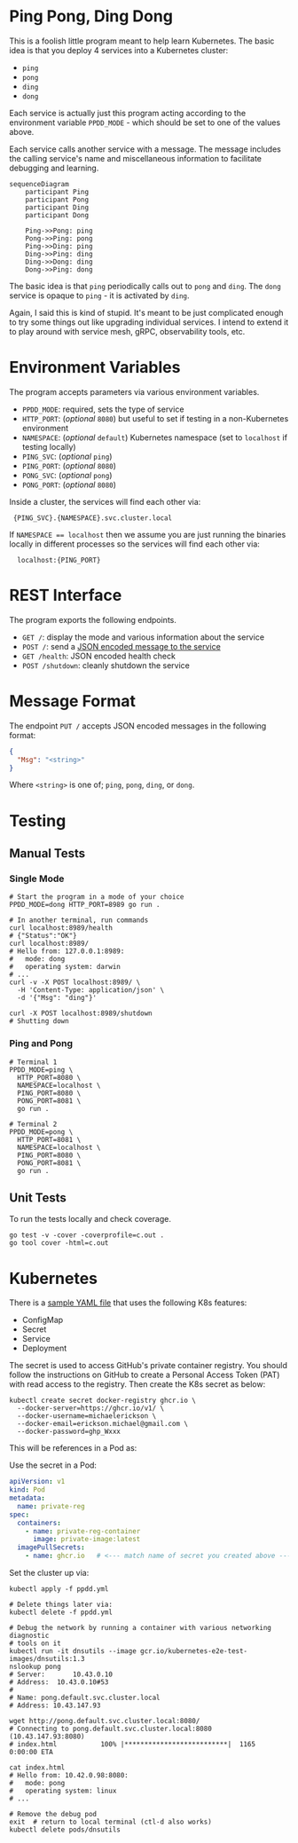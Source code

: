 # Ping Pong, Ding Dong

This is a foolish little program meant to help learn Kubernetes. The basic
idea is that you deploy 4 services into a Kubernetes cluster:

- `ping`
- `pong`
- `ding`
- `dong`

Each service is actually just this program acting according to the environment
variable `PPDD_MODE` - which should be set to one of the values above.

Each service calls another service with a message. The message includes the
calling service's name and miscellaneous information to facilitate debugging
and learning.

```mermaid
sequenceDiagram
    participant Ping
    participant Pong
    participant Ding
    participant Dong
    
    Ping->>Pong: ping
    Pong->>Ping: pong
    Ping->>Ding: ping
    Ding->>Ping: ding
    Ding->>Dong: ding
    Dong->>Ping: dong
```

The basic idea is that `ping` periodically calls out to `pong` and `ding`.
The `dong` service is opaque to `ping` - it is activated by `ding`.

Again, I said this is kind of stupid. It's meant to be just complicated enough 
to try some things out like upgrading individual services. I intend to extend
it to play around with service mesh, gRPC, observability tools, etc.

# Environment Variables

The program accepts parameters via various environment variables.

- `PPDD_MODE`: required, sets the type of service
- `HTTP_PORT`: (_optional_ `8080`) but useful to set if testing in a
   non-Kubernetes environment
- `NAMESPACE`: (_optional_ `default`) Kubernetes namespace (set to `localhost`
   if testing locally)
- `PING_SVC`: (_optional_ `ping`)
- `PING_PORT`: (_optional_ `8080`)
- `PONG_SVC`: (_optional_ `pong`)
- `PONG_PORT`: (_optional_ `8080`)

Inside a cluster, the services will find each other via:

```text
 {PING_SVC}.{NAMESPACE}.svc.cluster.local
```

If `NAMESPACE == localhost` then we assume you are just running the binaries
locally in different processes so the services will find each other via:

```text
  localhost:{PING_PORT}
```

# REST Interface

The program exports the following endpoints.

- `GET /`: display the mode and various information about the service
- `POST /`: send a [JSON encoded message to the service](#message-format) 
- `GET /health`: JSON encoded health check
- `POST /shutdown`: cleanly shutdown the service

# Message Format

The endpoint `PUT /` accepts JSON encoded messages in the following format:

```json
{
  "Msg": "<string>"
}
```

Where `<string>` is one of; `ping`, `pong`, `ding`, or `dong`.

# Testing

## Manual Tests

### Single Mode
```shell
# Start the program in a mode of your choice
PPDD_MODE=dong HTTP_PORT=8989 go run .

# In another terminal, run commands
curl localhost:8989/health
# {"Status":"OK"}
curl localhost:8989/
# Hello from: 127.0.0.1:8989:
#   mode: dong
#   operating system: darwin
# ...
curl -v -X POST localhost:8989/ \
  -H 'Content-Type: application/json' \
  -d '{"Msg": "ding"}'

curl -X POST localhost:8989/shutdown
# Shutting down
```

### Ping and Pong

```shell
# Terminal 1
PPDD_MODE=ping \
  HTTP_PORT=8080 \
  NAMESPACE=localhost \
  PING_PORT=8080 \
  PONG_PORT=8081 \
  go run .

# Terminal 2
PPDD_MODE=pong \
  HTTP_PORT=8081 \
  NAMESPACE=localhost \
  PING_PORT=8080 \
  PONG_PORT=8081 \
  go run .
```

## Unit Tests
To run the tests locally and check coverage.

```shell
go test -v -cover -coverprofile=c.out .
go tool cover -html=c.out

```


# Kubernetes

There is a [sample YAML file](./k8s/ppdd.yml) that uses the following K8s
features:

- ConfigMap
- Secret
- Service
- Deployment

The secret is used to access GitHub's private container registry. You should
follow the instructions on GitHub to create a Personal Access Token (PAT) with
read access to the registry. Then create the K8s secret as below:

```shell
kubectl create secret docker-registry ghcr.io \
  --docker-server=https://ghcr.io/v1/ \
  --docker-username=michaelerickson \
  --docker-email=erickson.michael@gmail.com \
  --docker-password=ghp_Wxxx
```

This will be references in a Pod as:

Use the secret in a Pod:

```yaml
apiVersion: v1
kind: Pod
metadata:
  name: private-reg
spec:
  containers:
    - name: private-reg-container
      image: private-image:latest
  imagePullSecrets:
    - name: ghcr.io   # <--- match name of secret you created above ---
```

Set the cluster up via:

```shell
kubectl apply -f ppdd.yml

# Delete things later via:
kubectl delete -f ppdd.yml

# Debug the network by running a container with various networking diagnostic
# tools on it
kubectl run -it dnsutils --image gcr.io/kubernetes-e2e-test-images/dnsutils:1.3
nslookup pong
# Server:		10.43.0.10
# Address:	10.43.0.10#53
# 
# Name:	pong.default.svc.cluster.local
# Address: 10.43.147.93

wget http://pong.default.svc.cluster.local:8080/
# Connecting to pong.default.svc.cluster.local:8080 (10.43.147.93:8080)
# index.html           100% |**************************|  1165   0:00:00 ETA

cat index.html
# Hello from: 10.42.0.98:8080:
#   mode: pong
#   operating system: linux
# ...

# Remove the debug pod
exit  # return to local terminal (ctl-d also works)
kubectl delete pods/dnsutils
```
